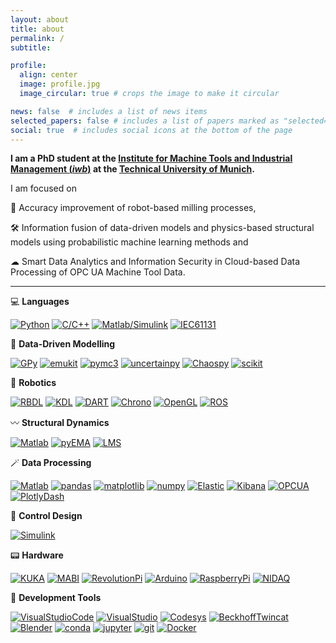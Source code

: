 ```yaml
---
layout: about
title: about
permalink: /
subtitle: 

profile:
  align: center
  image: profile.jpg
  image_circular: true # crops the image to make it circular

news: false  # includes a list of news items
selected_papers: false # includes a list of papers marked as "selected={true}"
social: true  # includes social icons at the bottom of the page
---
```




**I am a PhD student at the [Institute for Machine Tools and Industrial Management (*iwb*)](https://www.mec.ed.tum.de/en/iwb/homepage/) at the [Technical University of Munich](https://www.tum.de/en/).**



I am focused on 

🎯 Accuracy improvement of robot-based milling processes,

🛠️ Information fusion of data-driven models and physics-based structural models using probabilistic machine learning methods and

☁ Smart Data Analytics and Information Security in Cloud-based Data Processing of OPC UA Machine Tool Data.

------

💻 **Languages**

[![Python](https://img.shields.io/badge/Python-white?logo=SimpleIconName&logoColor=ColorName&style=ShieldStyle)](https://www.python.org)
[![C/C++](https://img.shields.io/badge/C/C++-white?logo=SimpleIconName&logoColor=ColorName&style=ShieldStyle)](https://cplusplus.com)
[![Matlab/Simulink](https://img.shields.io/badge/Matlab/Simulink-white?logo=SimpleIconName&logoColor=ColorName&style=ShieldStyle)](https://de.mathworks.com/products/matlab.html)
[![IEC61131](<https://img.shields.io/badge/IEC 61131--3-white?logo=SimpleIconName&logoColor=ColorName&style=ShieldStyle>)](https://de.wikipedia.org/wiki/EN_61131)

  
🧠 **Data-Driven Modelling**

[![GPy](https://img.shields.io/badge/GPy-pink?logo=SimpleIconName&logoColor=ColorName&style=ShieldStyle)](https://github.com/SheffieldML/GPy)
[![emukit](https://img.shields.io/badge/emukit-pink?logo=SimpleIconName&logoColor=ColorName&style=ShieldStyle)](https://github.com/emukit/emukit)
[![pymc3](https://img.shields.io/badge/PyMC3-pink?logo=SimpleIconName&logoColor=ColorName&style=ShieldStyle)](https://github.com/pymc-devs/pymc)
[![uncertainpy](https://img.shields.io/badge/uncertainpy-pink?logo=SimpleIconName&logoColor=ColorName&style=ShieldStyle)](https://github.com/simetenn/uncertainpy)
[![Chaospy](https://img.shields.io/badge/Chaospy-pink?logo=SimpleIconName&logoColor=ColorName&style=ShieldStyle)](https://github.com/jonathf/chaospy)
[![scikit](https://img.shields.io/badge/scikit--learn-pink?logo=SimpleIconName&logoColor=ColorName&style=ShieldStyle)](https://scikit-learn.org/stable/)


 👾 **Robotics**

[![RBDL](https://img.shields.io/badge/RBDL-purple?logo=SimpleIconName&logoColor=ColorName&style=ShieldStyle)](https://github.com/ORB-HD/rbdl-orb)
[![KDL](https://img.shields.io/badge/OROCOS--KDL-purple?logo=SimpleIconName&logoColor=ColorName&style=ShieldStyle)](https://orocos.org/wiki/orocos/kdl-wiki.html)
[![DART](https://img.shields.io/badge/DART-purple?logo=SimpleIconName&logoColor=ColorName&style=ShieldStyle)](https://dartsim.github.io)
[![Chrono](<https://img.shields.io/badge/Project Chrono-purple?logo=SimpleIconName&logoColor=ColorName&style=ShieldStyle>)](https://projectchrono.org)
[![OpenGL](https://img.shields.io/badge/OpenGL-purple?logo=SimpleIconName&logoColor=ColorName&style=ShieldStyle)](https://github.com/mcfletch/pyopengl)
[![ROS](https://img.shields.io/badge/ROS-purple?logo=SimpleIconName&logoColor=ColorName&style=ShieldStyle)](https://www.ros.org)

 
〰 **Structural Dynamics**

[![Matlab](https://img.shields.io/badge/Matlab-black?logo=SimpleIconName&logoColor=ColorName&style=ShieldStyle)](https://de.mathworks.com/products/matlab.html)
[![pyEMA](https://img.shields.io/badge/pyEMA-black?logo=SimpleIconName&logoColor=ColorName&style=ShieldStyle)](https://github.com/ladisk/pyEMA)
[![LMS](https://img.shields.io/badge/LMS-black?logo=SimpleIconName&logoColor=ColorName&style=ShieldStyle)](https://de.wikipedia.org/wiki/LMS_(Unternehmen))


🪄 **Data Processing**

[![Matlab](https://img.shields.io/badge/Matlab-yellow?logo=SimpleIconName&logoColor=ColorName&style=ShieldStyle)](https://de.mathworks.com/products/matlab.html)
[![pandas](https://img.shields.io/badge/pandas-yellow?logo=SimpleIconName&logoColor=ColorName&style=ShieldStyle)](https://pandas.pydata.org)
[![matplotlib](https://img.shields.io/badge/matplotlib-yellow?logo=SimpleIconName&logoColor=ColorName&style=ShieldStyle)](https://matplotlib.org)
[![numpy](https://img.shields.io/badge/numpy-yellow?logo=SimpleIconName&logoColor=ColorName&style=ShieldStyle)](https://numpy.org)
[![Elastic](https://img.shields.io/badge/Elastic-yellow?logo=SimpleIconName&logoColor=ColorName&style=ShieldStyle)](https://www.elastic.co/de/)
[![Kibana](https://img.shields.io/badge/Kibana-yellow?logo=SimpleIconName&logoColor=ColorName&style=ShieldStyle)](https://www.elastic.co/de/kibana/)
[![OPCUA](<https://img.shields.io/badge/OPC UA-yellow?logo=SimpleIconName&logoColor=ColorName&style=ShieldStyle>)](https://opcfoundation.org/about/opc-technologies/opc-ua/)
[![PlotlyDash](https://img.shields.io/badge/Plotly/Dash-yellow?logo=SimpleIconName&logoColor=ColorName&style=ShieldStyle)](https://github.com/plotly/dash)
  
  
🔁 **Control Design**

[![Simulink](https://img.shields.io/badge/Simulink-blue?logo=SimpleIconName&logoColor=ColorName&style=ShieldStyle)](https://de.mathworks.com/products/matlab.html)

  
📟 **Hardware**

[![KUKA](<https://img.shields.io/badge/KUKA KR240 R2500 prime-green?logo=SimpleIconName&logoColor=ColorName&style>)](https://www.kuka.com/)
[![MABI](<https://img.shields.io/badge/MABI Max 100-green?logo=SimpleIconName&logoColor=ColorName&style>)](https://www.mabi-robotic.com/home/intro/)
[![RevolutionPi](<https://img.shields.io/badge/Revolution Pi-green?logo=SimpleIconName&logoColor=ColorName&style>)](https://revolutionpi.de)
[![Arduino](https://img.shields.io/badge/Arduino-green?logo=SimpleIconName&logoColor=ColorName&style=ShieldStyle)](https://www.arduino.cc)
[![RaspberryPi](<https://img.shields.io/badge/Raspberry Pi-green?logo=SimpleIconName&logoColor=ColorName&style=ShieldStyle>)](https://www.raspberrypi.com/)
[![NIDAQ](<https://img.shields.io/badge/NI DAQ-green?logo=SimpleIconName&logoColor=ColorName&style=ShieldStyle>)](https://www.ni.com/en-us/shop/data-acquisition.html)

  
🧰 **Development Tools**

[![VisualStudioCode](<https://img.shields.io/badge/Visual Studio Code-red?logo=SimpleIconName&logoColor=ColorName&style=ShieldStyle>)](https://code.visualstudio.com)
[![VisualStudio](<https://img.shields.io/badge/Visual Studio-red?logo=SimpleIconName&logoColor=ColorName&style=ShieldStyle>)](https://visualstudio.microsoft.com/)
[![Codesys](https://img.shields.io/badge/CODESYS-red?logo=SimpleIconName&logoColor=ColorName&style=ShieldStyle)](https://www.codesys.com)
[![BeckhoffTwincat](<https://img.shields.io/badge/Beckhoff TwinCAT-red?logo=SimpleIconName&logoColor=ColorName&style=ShieldStyle>)](https://www.beckhoff.com/de-de/produkte/automation/twincat/)
[![Blender](https://img.shields.io/badge/Blender-red?logo=SimpleIconName&logoColor=ColorName&style=ShieldStyle)](https://www.blender.org)
[![conda](https://img.shields.io/badge/conda-red?logo=SimpleIconName&logoColor=ColorName&style=ShieldStyle)](https://docs.conda.io/en/latest/)
[![jupyter](https://img.shields.io/badge/jupyter-red?logo=SimpleIconName&logoColor=ColorName&style=ShieldStyle)](https://jupyter.org)
[![git](https://img.shields.io/badge/git-red?logo=SimpleIconName&logoColor=ColorName&style=ShieldStyle)](https://git-scm.com)
[![Docker](https://img.shields.io/badge/Docker-red?logo=SimpleIconName&logoColor=ColorName&style=ShieldStyle)](https://www.docker.com)
